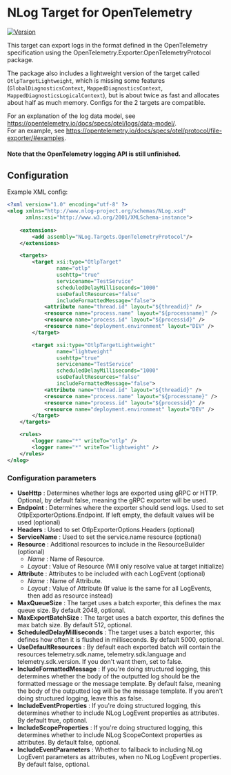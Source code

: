 # NLog Target for OpenTelemetry
[![Version](https://img.shields.io/nuget/v/NLog.Targets.OpenTelemetryProtocol.svg)](https://www.nuget.org/packages/NLog.Targets.OpenTelemetryProtocol ) 

This target can export logs in the format defined in the OpenTelemetry specification using the OpenTelemetry.Exporter.OpenTelemetryProtocol package.

The package also includes a lightweight version of the target called `OtlpTargetLightweight`, which is missing some features (`GlobalDiagnosticsContext`,
`MappedDiagnosticsContext`, `MappedDiagnosticsLogicalContext`),
but is about twice as fast and allocates about half as much memory. Configs for the 2 targets are compatible.

For an explanation of the log data model, see https://opentelemetry.io/docs/specs/otel/logs/data-model/. <br>
For an example, see https://opentelemetry.io/docs/specs/otel/protocol/file-exporter/#examples.

#### Note that the OpenTelemetry logging API is still unfinished.

## Configuration
Example XML config: 
```xml
<?xml version="1.0" encoding="utf-8" ?>
<nlog xmlns="http://www.nlog-project.org/schemas/NLog.xsd"
      xmlns:xsi="http://www.w3.org/2001/XMLSchema-instance">
    
	<extensions>
		<add assembly="NLog.Targets.OpenTelemetryProtocol"/>
	</extensions>

	<targets>
		<target xsi:type="OtlpTarget"
		        name="otlp"
		        usehttp="true"
		        servicename="TestService"
		        scheduledDelayMilliseconds="1000"
		        useDefaultResources="false"
		        includeFormattedMessage="false">
			<attribute name="thread.id" layout="${threadid}" />
			<resource name="process.name" layout="${processname}" />
			<resource name="process.id" layout="${processid}" />
			<resource name="deployment.environment" layout="DEV" />
		</target>

		<target xsi:type="OtlpTargetLightweight"
		        name="lightweight"
		        usehttp="true"
		        servicename="TestService"
		        scheduledDelayMilliseconds="1000"
		        useDefaultResources="false"
		        includeFormattedMessage="false">
			<attribute name="thread.id" layout="${threadid}" />
			<resource name="process.name" layout="${processname}" />
			<resource name="process.id" layout="${processid}" />
			<resource name="deployment.environment" layout="DEV" />
		</target>
	</targets>

	<rules>
		<logger name="*" writeTo="otlp" />
		<logger name="*" writeTo="lightweight" />
	</rules>
</nlog>
```

### Configuration parameters

- **UseHttp** : Determines whether logs are exported using gRPC or HTTP. Optional, by default false, meaning the gRPC exporter will be used.
- **Endpoint** : Determines where the exporter should send logs. Used to set OtlpExporterOptions.Endpoint. 
If left empty, the default values will be used (optional)
- **Headers** : Used to set OtlpExporterOptions.Headers (optional)
- **ServiceName** : Used to set the service.name resource (optional)
- **Resource** : Additional resources to include in the ResourceBuilder (optional)
  - _Name_ : Name of Resource.
  - _Layout_ : Value of Resource (Will only resolve value at target initialize)
- **Attribute** : Attributes to be included with each LogEvent (optional)
  - _Name_ : Name of Attribute.
  - _Layout_ : Value of Attribute (If value is the same for all LogEvents, then add as resource instead)
- **MaxQueueSize** : The target uses a batch exporter, this defines the max queue size. By default 2048, optional.
- **MaxExportBatchSize** : The target uses a batch exporter, this defines the max batch size. By default 512, optional.
- **ScheduledDelayMilliseconds** : The target uses a batch exporter, this defines how often it is flushed in milliseconds. By default 5000, optional.
- **UseDefaultResources** : By default each exported batch will contain the resources telemetry.sdk.name, telemetry.sdk.language and telemetry.sdk.version. 
If you don't want them, set to false.
- **IncludeFormattedMessage** : If you're doing structured logging, this determines whether the body of the outputted log 
should be the formatted message or the message template. By default false, meaning the body of the outputted log will be the message template.
If you aren't doing structured logging, leave this as false.
- **IncludeEventProperties** : If you're doing structured logging, this determines whether to include NLog LogEvent properties as attributes. By default true, optional.
- **IncludeScopeProperties** : If you're doing structured logging, this determines whether to include NLog ScopeContext properties as attributes. By default false, optional.
- **IncludeEventParameters** : Whether to fallback to including NLog LogEvent parameters as attributes, when no NLog LogEvent properties. By default false, optional.

